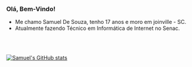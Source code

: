 ### Olá, Bem-Vindo!


- Me chamo Samuel De Souza, tenho 17 anos e moro em joinville - SC. 
- Atualmente fazendo Técnico em Informática de Internet no Senac.


<br>
<br>





[![Samuel's GitHub stats](https://github-readme-stats.vercel.app/api?username=CarinhaDaora)](https://github.com/CarinhaDaora/github-readme-stats)

